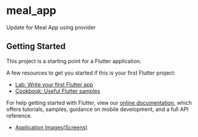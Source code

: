 # meal_app

Update for Meal App using provider 

## Getting Started

This project is a starting point for a Flutter application.

A few resources to get you started if this is your first Flutter project:

- [Lab: Write your first Flutter app](https://flutter.dev/docs/get-started/codelab)
- [Cookbook: Useful Flutter samples](https://flutter.dev/docs/cookbook)

For help getting started with Flutter, view our
[online documentation](https://flutter.dev/docs), which offers tutorials,
samples, guidance on mobile development, and a full API reference.


- [Application Images(Screens)](https://github.com/EngMustafaMarouf/Meal-App-Improvement/issues/1#issue-1067723296)

